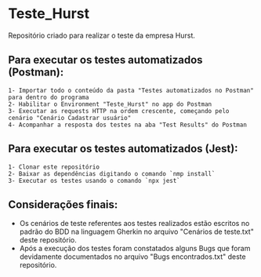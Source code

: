 # Teste_Hurst
Repositório criado para realizar o teste da empresa Hurst.

## Para executar os testes automatizados (Postman):

    1- Importar todo o conteúdo da pasta "Testes automatizados no Postman" para dentro do programa
    2- Habilitar o Environment "Teste_Hurst" no app do Postman
    3- Executar as requests HTTP na ordem crescente, começando pelo cenário "Cenário Cadastrar usuário"
    4- Acompanhar a resposta dos testes na aba "Test Results" do Postman

## Para executar os testes automatizados (Jest):

    1- Clonar este repositório
    2- Baixar as dependências digitando o comando `nmp install`
    3- Executar os testes usando o comando `npx jest`

## Considerações finais:
- Os cenários de teste referentes aos testes realizados estão escritos no padrão do BDD na linguagem Gherkin no arquivo "Cenários de teste.txt" deste repositório.
- Após a execução dos testes foram constatados alguns Bugs que foram devidamente documentados no arquivo "Bugs encontrados.txt" deste repositório.
